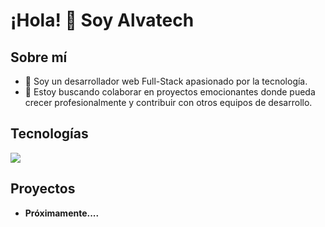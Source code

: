 # ¡Hola! 👋 Soy Alvatech

## Sobre mí

- 🌱 Soy un desarrollador web Full-Stack apasionado por la tecnología.
- 💬 Estoy buscando colaborar en proyectos emocionantes donde pueda crecer profesionalmente y contribuir con otros equipos de desarrollo.

## Tecnologías
<p align="left">
  <a href="#">
    <img src="https://skillicons.dev/icons?i=html,css,js,vue,react,mongo,mysql,php,cs,nodejs,express,entityframework,.net,tailwind,vite," />
  </a>
</p>

## Proyectos

- **Próximamente....**



